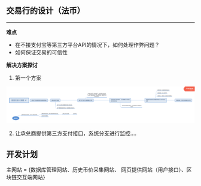 ## 交易行的设计（法币）
----
**难点**
* 在不接支付宝等第三方平台API的情况下，如何处理作弊问题？
* 如何保证交易的可信性

**解决方案探讨**
1. 第一个方案
<img src="./public/img/pay.png" />

2. 让承兑商提供第三方支付接口，系统分支进行监控….

## 开发计划

主网站 = {数据库管理网站、历史币价采集网站、 网页提供网站（用户接口）、区块链交互端网站}

### 